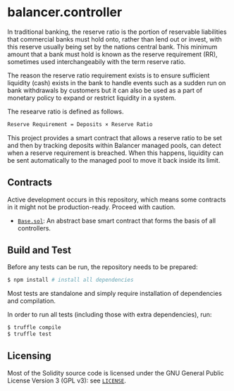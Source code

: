 # balancer.controller

In traditional banking, the reserve ratio is the portion of reservable liabilities that commercial banks must hold onto, rather than lend out or invest, with this reserve usually being set by the nations central bank.
This minimum amount that a bank must hold is known as the reserve requirement (RR), sometimes used interchangeabily with the term reserve ratio.

The reason the reserve ratio requirement exists is to ensure sufficient liquidity (cash) exists in the bank to handle events such as a sudden run on bank withdrawals by customers but it can also be used as a part of monetary policy to expand or restrict liquidity in a system.

The researve ratio is defined as follows.

```bash
Reserve Requirement = Deposits × Reserve Ratio
```

This project provides a smart contract that allows a reserve ratio to be set and then by tracking deposits within Balancer managed pools, can detect when a reserve requirement is breached. When this happens, liquidity can be sent automatically to the managed pool to move it back inside its limit.


## Contracts

Active development occurs in this repository, which means some contracts in it might not be production-ready. Proceed with caution.

- [`Base.sol`](./conttracts): An abstract base smart contract that forms the basis of all controllers.

## Build and Test

Before any tests can be run, the repository needs to be prepared:

```bash
$ npm install # install all dependencies
```

Most tests are standalone and simply require installation of dependencies and compilation.

In order to run all tests (including those with extra dependencies), run:

```bash
$ truffle compile
$ truffle test
```

## Licensing

Most of the Solidity source code is licensed under the GNU General Public License Version 3 (GPL v3): see [`LICENSE`](./LICENSE).
